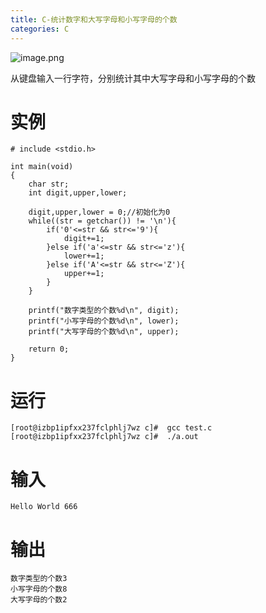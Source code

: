 ```yaml
---
title: C-统计数字和大写字母和小写字母的个数
categories: C
---
```


![image.png](https://upload-images.jianshu.io/upload_images/15325592-b304b777aa02aa48.png?imageMogr2/auto-orient/strip%7CimageView2/2/w/1240)
<!-- more -->

从键盘输入一行字符，分别统计其中大写字母和小写字母的个数
# 实例
```
# include <stdio.h>

int main(void)
{
	char str;
	int digit,upper,lower;

	digit,upper,lower = 0;//初始化为0
	while((str = getchar()) != '\n'){
		if('0'<=str && str<='9'){
			digit+=1;
		}else if('a'<=str && str<='z'){
			lower+=1;
		}else if('A'<=str && str<='Z'){
			upper+=1;
		}
	}

	printf("数字类型的个数%d\n", digit);
	printf("小写字母的个数%d\n", lower);
	printf("大写字母的个数%d\n", upper);

	return 0;
}
```
# 运行
```
[root@izbp1ipfxx237fclphlj7wz c]#  gcc test.c
[root@izbp1ipfxx237fclphlj7wz c]#  ./a.out
```
# 输入
```
Hello World 666
```
# 输出
```
数字类型的个数3
小写字母的个数8
大写字母的个数2
```
